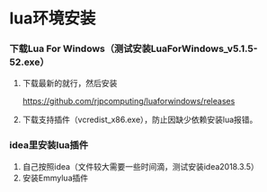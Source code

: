 # lua环境安装
### 下载Lua For Windows（测试安装LuaForWindows_v5.1.5-52.exe）
1. 下载最新的就行，然后安装

    https://github.com/rjpcomputing/luaforwindows/releases
2. 下载支持插件（vcredist_x86.exe），防止因缺少依赖安装lua报错。
### idea里安装lua插件
1. 自己按照idea（文件较大需要一些时间滴，测试安装idea2018.3.5）
2. 安装Emmylua插件